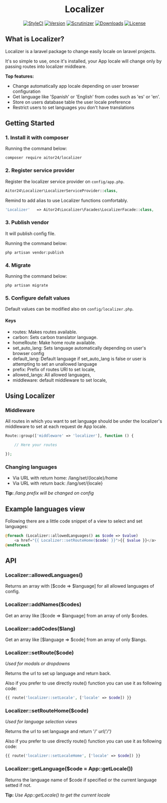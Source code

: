 <h1 align="center">Localizer</h1>

<p align="center">
    <a href="https://styleci.io/repos/74991261"><img src="https://styleci.io/repos/74991261/shield?style=flat&branch=master" alt="StyleCI"></a>
    <a href="https://github.com/24aitor/Localizer/releases"><img src="https://poser.pugx.org/aitor24/localizer/v/stable.svg" alt="Version"></a>
    <a href="https://scrutinizer-ci.com/g/24aitor/Localizer/?branch=master"><img src="https://scrutinizer-ci.com/g/24aitor/Localizer/badges/quality-score.png?b=master" alt="Scrutinizer"></a>
    <a href="https://github.com/24aitor/Localizer"><img src="https://poser.pugx.org/aitor24/localizer/d/total.svg" alt="Downloads"></a>
    <a href="https://raw.githubusercontent.com/24aitor/localizer/master/LICENSE"><img src="https://poser.pugx.org/aitor24/localizer/license.svg" alt="License"></a>
</p>


## What is Localizer?

Localizer is a laravel package to change easily locale on laravel projects.

It's so simple to use, once it's installed, your App locale will change only by passing routes into localizer middleare.

**Top features:**

- Change automatically app locale depending on user browser configuration
- Get language like 'Spanish' or 'English' from codes such as 'es' or 'en'.
- Store on users database table the user locale preference
- Restrict users to set languages you don't have translations

## Getting Started

### 1. Install it with composer

Running the command below:

```
composer require aitor24/localizer
```

### 2. Register service provider

Register the localizer service provider on ``config/app.php``.

```php
Aitor24\Localizer\LocalizerServiceProvider::class,
```

Remind to add alias to use Localizer functions comfortably.

```php
'Localizer'   => Aitor24\Localizer\Facades\LocalizerFacade::class,
```

### 3. Publish vendor

It will publish config file.

Running the command below:

```
php artisan vendor:publish
```

### 4. Migrate


Running the command below:

```
php artisan migrate
```


### 5. Configure defalt values

Default values can be modified also on `config/localizer.php`.

#### Keys

- routes: Makes routes available.
- carbon: Sets carbon translator language.
- homeRoute: Make home route available.
- set_auto_lang: Sets language automatically depending on user's browser config
- default_lang: Default language if set_auto_lang is false or user is attempting to set an unallowed language
- prefix: Prefix of routes URI to set locale,
- allowed_langs: All allowed languages,
- middleware: default middleware to set locale,

## Using Localizer

### Middleware

All routes in which you want to set language should be under the localizer's
middleware to set at each request de App locale.

```php
Route::group(['middleware' => 'localizer'], function () {

    // Here your routes

});
```

### Changing languages

- Via URL with return home: /lang/set/{locale}/home
- Via URL with return back: /lang/set/{locale}

**Tip:** */lang prefix will be changed on config*

## Example languages view

Following there are a little code snippet of a view to select and
set languages:

```php
@foreach (Localizer::allowedLanguages() as $code => $value)
    <a href="{{ Localizer::setRouteHome($code) }}">{{ $value }}</a>
@endforeach
```

## API

### Localizer::allowedLanguages()

Returns an array with [$code => $language] for all allowed
languages of config.

### Localizer::addNames($codes)

Get an array like [$code => $language] from an array of only $codes.


### Localizer::addCodes($lang)

Get an array like [$language => $code] from an array of only $langs.

### Localizer::setRoute($code)

*Used for modals or dropdowns*

Returns the url to set up language and return back.

Also if you prefer to use directly route() function you can use it
as following code:

```php
{{ route('localizer::setLocale', ['locale' => $code]) }}
```

### Localizer::setRouteHome($code)

*Used for language selection views*

Returns the url to set language and return '/' *url('/')*

Also if you prefer to use directly route() function you can use it
as following code:

```php
{{ route('localizer::setLocaleHome', ['locale' => $code]) }}
```

### Localizer::getLanguage($code = App::getLocale())

Returns the language name of $code if specified or the current
language setted if not.

**Tip:** *Use App::getLocale() to get the current locale*
